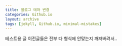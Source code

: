 ```yaml
---
title: 블로그 테마 변경
categories: Github.io
layout: archive
tags: [jekyll, Github.io, minimal-mistakes]
---
```


테스트용 글
이전글들은 전부 다 형식에 안맞는지 깨져버려서..

